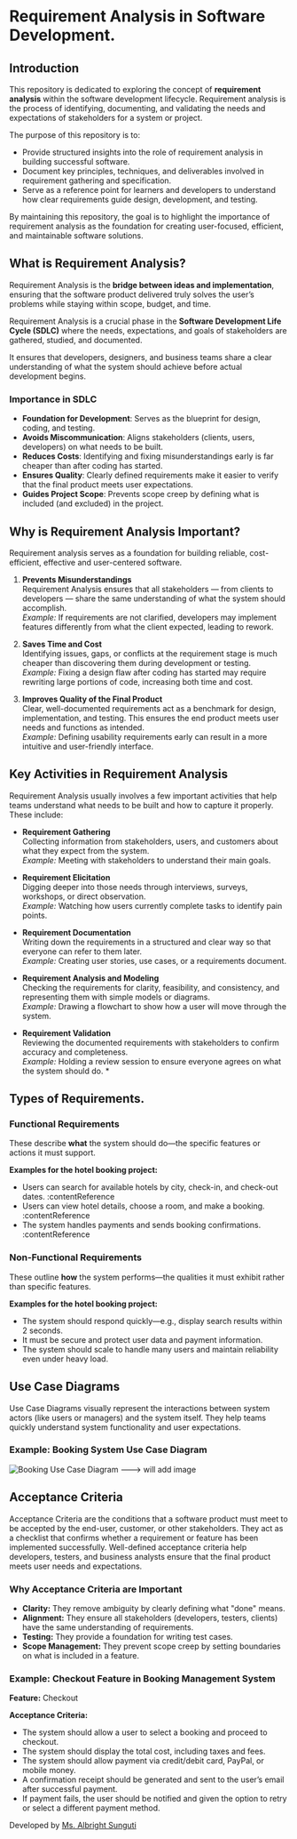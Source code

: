 # Requirement Analysis in Software Development.

## Introduction

This repository is dedicated to exploring the concept of **requirement analysis** within the software development lifecycle. Requirement analysis is the process of identifying, documenting, and validating the needs and expectations of stakeholders for a system or project.

The purpose of this repository is to:

- Provide structured insights into the role of requirement analysis in building successful software.  
- Document key principles, techniques, and deliverables involved in requirement gathering and specification.  
- Serve as a reference point for learners and developers to understand how clear requirements guide design, development, and testing.  

By maintaining this repository, the goal is to highlight the importance of requirement analysis as the foundation for creating user-focused, efficient, and maintainable software solutions.

## What is Requirement Analysis?

Requirement Analysis is the **bridge between ideas and implementation**, ensuring that the software product delivered truly solves the user’s problems while staying within scope, budget, and time.

Requirement Analysis is a crucial phase in the **Software Development Life Cycle (SDLC)** where the needs, expectations, and goals of stakeholders are gathered, studied, and documented.  

It ensures that developers, designers, and business teams share a clear understanding of what the system should achieve before actual development begins.

### Importance in SDLC
- **Foundation for Development**: Serves as the blueprint for design, coding, and testing.
- **Avoids Miscommunication**: Aligns stakeholders (clients, users, developers) on what needs to be built.
- **Reduces Costs**: Identifying and fixing misunderstandings early is far cheaper than after coding has started.
- **Ensures Quality**: Clearly defined requirements make it easier to verify that the final product meets user expectations.
- **Guides Project Scope**: Prevents scope creep by defining what is included (and excluded) in the project.

## Why is Requirement Analysis Important?
Requirement analysis serves as a foundation for building reliable, cost-efficient, effective and user-centered software. 

1. **Prevents Misunderstandings**  
   Requirement Analysis ensures that all stakeholders — from clients to developers — share the same understanding of what the system should accomplish.  
   *Example:* If requirements are not clarified, developers may implement features differently from what the client expected, leading to rework.

2. **Saves Time and Cost**  
   Identifying issues, gaps, or conflicts at the requirement stage is much cheaper than discovering them during development or testing.  
   *Example:* Fixing a design flaw after coding has started may require rewriting large portions of code, increasing both time and cost.

3. **Improves Quality of the Final Product**  
   Clear, well-documented requirements act as a benchmark for design, implementation, and testing. This ensures the end product meets user needs and functions as intended.  
   *Example:* Defining usability requirements early can result in a more intuitive and user-friendly interface.

## Key Activities in Requirement Analysis
 Requirement Analysis usually involves a few important activities that help teams understand what needs to be built and how to capture it properly. These include:

- **Requirement Gathering**  
  Collecting information from stakeholders, users, and customers about what they expect from the system.  
  *Example:* Meeting with stakeholders to understand their main goals.

- **Requirement Elicitation**  
  Digging deeper into those needs through interviews, surveys, workshops, or direct observation.  
  *Example:* Watching how users currently complete tasks to identify pain points.

- **Requirement Documentation**  
  Writing down the requirements in a structured and clear way so that everyone can refer to them later.  
  *Example:* Creating user stories, use cases, or a requirements document.

- **Requirement Analysis and Modeling**  
  Checking the requirements for clarity, feasibility, and consistency, and representing them with simple models or diagrams.  
  *Example:* Drawing a flowchart to show how a user will move through the system.

- **Requirement Validation**  
  Reviewing the documented requirements with stakeholders to confirm accuracy and completeness.  
  *Example:* Holding a review session to ensure everyone agrees on what the system should do. *

## Types of Requirements.

### Functional Requirements
These describe **what** the system should do—the specific features or actions it must support.

**Examples for the hotel booking project:**
- Users can search for available hotels by city, check-in, and check-out dates. :contentReference
- Users can view hotel details, choose a room, and make a booking. :contentReference
- The system handles payments and sends booking confirmations. :contentReference

### Non-Functional Requirements
These outline **how** the system performs—the qualities it must exhibit rather than specific features.

**Examples for the hotel booking project:**
- The system should respond quickly—e.g., display search results within 2 seconds. 
- It must be secure and protect user data and payment information. 
- The system should scale to handle many users and maintain reliability even under heavy load. 

## Use Case Diagrams

Use Case Diagrams visually represent the interactions between system actors (like users or managers) and the system itself. They help teams quickly understand system functionality and user expectations.

### Example: Booking System Use Case Diagram

![Booking Use Case Diagram](alx-booking-uc.png) ---> will add image

## Acceptance Criteria  

Acceptance Criteria are the conditions that a software product must meet to be accepted by the end-user, customer, or other stakeholders. They act as a checklist that confirms whether a requirement or feature has been implemented successfully. Well-defined acceptance criteria help developers, testers, and business analysts ensure that the final product meets user needs and expectations.  

### Why Acceptance Criteria are Important
- **Clarity:** They remove ambiguity by clearly defining what "done" means.  
- **Alignment:** They ensure all stakeholders (developers, testers, clients) have the same understanding of requirements.  
- **Testing:** They provide a foundation for writing test cases.  
- **Scope Management:** They prevent scope creep by setting boundaries on what is included in a feature.  

### Example: Checkout Feature in Booking Management System  

**Feature:** Checkout  

**Acceptance Criteria:**  
- The system should allow a user to select a booking and proceed to checkout.  
- The system should display the total cost, including taxes and fees.  
- The system should allow payment via credit/debit card, PayPal, or mobile money.  
- A confirmation receipt should be generated and sent to the user’s email after successful payment.  
- If payment fails, the user should be notified and given the option to retry or select a different payment method.  

Developed by [Ms. Albright Sunguti](https://albright-portfolio.vercel.app/)